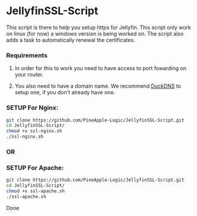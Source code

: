 # JellyfinSSL-Script
This script is there to help you setup https for Jellyfin.
This script only work on linux (for now) a windows version is being worked on.
The script also adds a task to automatically renewal the certificates.

### **Requirements** ###
1. In order for this to work you need to have access to port fowarding on your router.

2. You also need to have a domain name. We recommend [DuckDNS](https://duckdns.org) to setup one, if you don't already have one.

### SETUP For Nginx: ####
````bash
git clone https://github.com/PineApple-Logic/JellyfinSSL-Script.git
cd JellyfinSSL-Script/
chmod +x ssl-nginx.sh
./ssl-nginx.sh
````

### OR ###

### SETUP For Apache: ###
````bash
git clone https://github.com/PineApple-Logic/JellyfinSSL-Script.git
cd JellyfinSSL-Script/
chmod +x ssl-apache.sh
./ssl-apache.sh
````

Done
